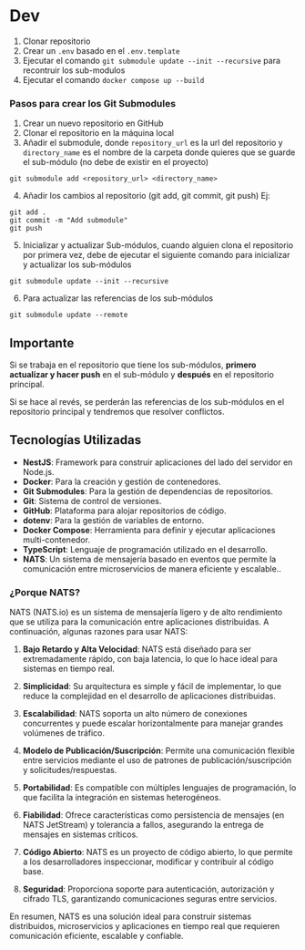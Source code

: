 # Dev

1. Clonar repositorio
2. Crear un `.env` basado en el `.env.template`
3. Ejecutar el comando `git submodule update --init --recursive` para recontruir los sub-modulos
4. Ejecutar el comando `docker compose up --build`

### Pasos para crear los Git Submodules

1. Crear un nuevo repositorio en GitHub
2. Clonar el repositorio en la máquina local
3. Añadir el submodule, donde `repository_url` es la url del repositorio y `directory_name` es el nombre de la carpeta donde quieres que se guarde el sub-módulo (no debe de existir en el proyecto)

```
git submodule add <repository_url> <directory_name>
```

4. Añadir los cambios al repositorio (git add, git commit, git push)
   Ej:

```
git add .
git commit -m "Add submodule"
git push
```

5. Inicializar y actualizar Sub-módulos, cuando alguien clona el repositorio por primera vez, debe de ejecutar el siguiente comando para inicializar y actualizar los sub-módulos

```
git submodule update --init --recursive
```

6. Para actualizar las referencias de los sub-módulos

```
git submodule update --remote
```

## Importante

Si se trabaja en el repositorio que tiene los sub-módulos, **primero actualizar y hacer push** en el sub-módulo y **después** en el repositorio principal.

Si se hace al revés, se perderán las referencias de los sub-módulos en el repositorio principal y tendremos que resolver conflictos.

## Tecnologías Utilizadas

- **NestJS**: Framework para construir aplicaciones del lado del servidor en Node.js.
- **Docker**: Para la creación y gestión de contenedores.
- **Git Submodules**: Para la gestión de dependencias de repositorios.
- **Git**: Sistema de control de versiones.
- **GitHub**: Plataforma para alojar repositorios de código.
- **dotenv**: Para la gestión de variables de entorno.
- **Docker Compose**: Herramienta para definir y ejecutar aplicaciones multi-contenedor.
- **TypeScript**: Lenguaje de programación utilizado en el desarrollo.
- **NATS**: Un sistema de mensajería basado en eventos que permite la comunicación entre microservicios de manera eficiente y escalable..

### ¿Porque NATS?

NATS (NATS.io) es un sistema de mensajería ligero y de alto rendimiento que se utiliza para la comunicación entre aplicaciones distribuidas.
A continuación, algunas razones para usar NATS:

1. **Bajo Retardo y Alta Velocidad**: NATS está diseñado para ser extremadamente rápido, con baja latencia, lo que lo hace ideal para sistemas en tiempo real.

2. **Simplicidad**: Su arquitectura es simple y fácil de implementar, lo que reduce la complejidad en el desarrollo de aplicaciones distribuidas.

3. **Escalabilidad**: NATS soporta un alto número de conexiones concurrentes y puede escalar horizontalmente para manejar grandes volúmenes de tráfico.

4. **Modelo de Publicación/Suscripción**: Permite una comunicación flexible entre servicios mediante el uso de patrones de publicación/suscripción y solicitudes/respuestas.

5. **Portabilidad**: Es compatible con múltiples lenguajes de programación, lo que facilita la integración en sistemas heterogéneos.

6. **Fiabilidad**: Ofrece características como persistencia de mensajes (en NATS JetStream) y tolerancia a fallos, asegurando la entrega de mensajes en sistemas críticos.

7. **Código Abierto**: NATS es un proyecto de código abierto, lo que permite a los desarrolladores inspeccionar, modificar y contribuir al código base.

8. **Seguridad**: Proporciona soporte para autenticación, autorización y cifrado TLS, garantizando comunicaciones seguras entre servicios.

En resumen, NATS es una solución ideal para construir sistemas distribuidos, microservicios y aplicaciones en tiempo real que requieren comunicación eficiente, escalable y confiable.
